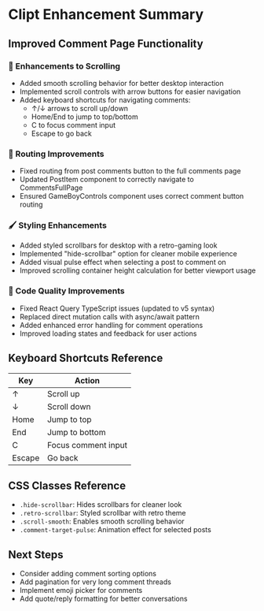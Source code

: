 # Clipt Enhancement Summary

## Improved Comment Page Functionality

### 🚀 Enhancements to Scrolling
- Added smooth scrolling behavior for better desktop interaction
- Implemented scroll controls with arrow buttons for easier navigation
- Added keyboard shortcuts for navigating comments:
  - ↑/↓ arrows to scroll up/down
  - Home/End to jump to top/bottom
  - C to focus comment input
  - Escape to go back

### 🔄 Routing Improvements
- Fixed routing from post comments button to the full comments page
- Updated PostItem component to correctly navigate to CommentsFullPage
- Ensured GameBoyControls component uses correct comment button routing

### 🖌️ Styling Enhancements
- Added styled scrollbars for desktop with a retro-gaming look
- Implemented "hide-scrollbar" option for cleaner mobile experience
- Added visual pulse effect when selecting a post to comment on
- Improved scrolling container height calculation for better viewport usage

### 🧩 Code Quality Improvements
- Fixed React Query TypeScript issues (updated to v5 syntax)
- Replaced direct mutation calls with async/await pattern
- Added enhanced error handling for comment operations
- Improved loading states and feedback for user actions

## Keyboard Shortcuts Reference
| Key       | Action                     |
|-----------|----------------------------|
| ↑         | Scroll up                  |
| ↓         | Scroll down                |
| Home      | Jump to top                |
| End       | Jump to bottom             |
| C         | Focus comment input        |
| Escape    | Go back                    |

## CSS Classes Reference
- `.hide-scrollbar`: Hides scrollbars for cleaner look
- `.retro-scrollbar`: Styled scrollbar with retro theme
- `.scroll-smooth`: Enables smooth scrolling behavior
- `.comment-target-pulse`: Animation effect for selected posts

## Next Steps
- Consider adding comment sorting options
- Add pagination for very long comment threads
- Implement emoji picker for comments
- Add quote/reply formatting for better conversations

